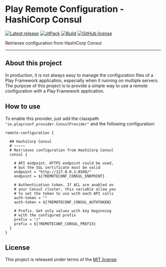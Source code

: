 # Play Remote Configuration - HashiCorp Consul


[![Latest release](https://img.shields.io/badge/latest_release-19.07-orange.svg)](https://github.com/play-rconf/play-rconf-consul/releases)
[![JitPack](https://img.shields.io/badge/JitPack-release~19.07-brightgreen.svg)](https://jitpack.io/#play-rconf/play-rconf-consul)
[![Build](https://api.travis-ci.org/play-rconf/play-rconf-consul.svg?branch=master)](https://travis-ci.org/play-rconf/play-rconf-consul)
[![GitHub license](https://img.shields.io/badge/license-MIT-blue.svg)](https://raw.githubusercontent.com/play-rconf/play-rconf-consul/master/LICENSE)

Retrieves configuration from HashiCorp Consul
*****

## About this project
In production, it is not always easy to manage the configuration files of a
Play Framework application, especially when it running on multiple servers.
The purpose of this project is to provide a simple way to use a remote
configuration with a Play Framework application.



## How to use

To enable this provider, just add the classpath `"io.playrconf.provider.ConsulProvider"`
and the following configuration:

```hocon
remote-configuration {

  ## HashiCorp Consul
  # ~~~~~
  # Retrieves configuration from HashiCorp Consul
  consul {

    # API endpoint. HTTPS endpoint could be used,
    # but the SSL certificate must be valid
    endpoint = "http://127.0.0.1:8500/"
    endpoint = ${?REMOTECONF_CONSUL_ENDPOINT}

    # Authentication token. If ACL are anabled on
    # your Consul cluster, this variable allow you
    # to set the token to use with each API calls
    auth-token = ""
    auth-token = ${?REMOTECONF_CONSUL_AUTHTOKEN}

    # Prefix. Get only values with key beginning
    # with the configured prefix
    prefix = "/"
    prefix = ${?REMOTECONF_CONSUL_PREFIX}
  }
}
```



## License
This project is released under terms of the [MIT license](https://raw.githubusercontent.com/play-rconf/play-rconf-consul/master/LICENSE).
